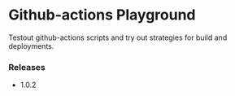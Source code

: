 # Github-actions Playground

Testout github-actions scripts and try out strategies for build and deployments. 

### Releases
- 1.0.2


